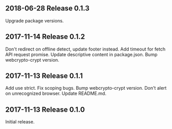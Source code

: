 ## 2018-06-28  Release 0.1.3

Upgrade package versions.

## 2017-11-14  Release 0.1.2

Don't redirect on offline detect, update footer instead.
Add timeout for fetch API request promise.
Update descriptive content in package.json.
Bump webcrypto-crypt version.

## 2017-11-13  Release 0.1.1

Add use strict.
Fix scoping bugs.
Bump webcrypto-crypt version.
Don't alert on unrecognized browser.
Update README.md.

## 2017-11-13  Release 0.1.0

Initial release.
